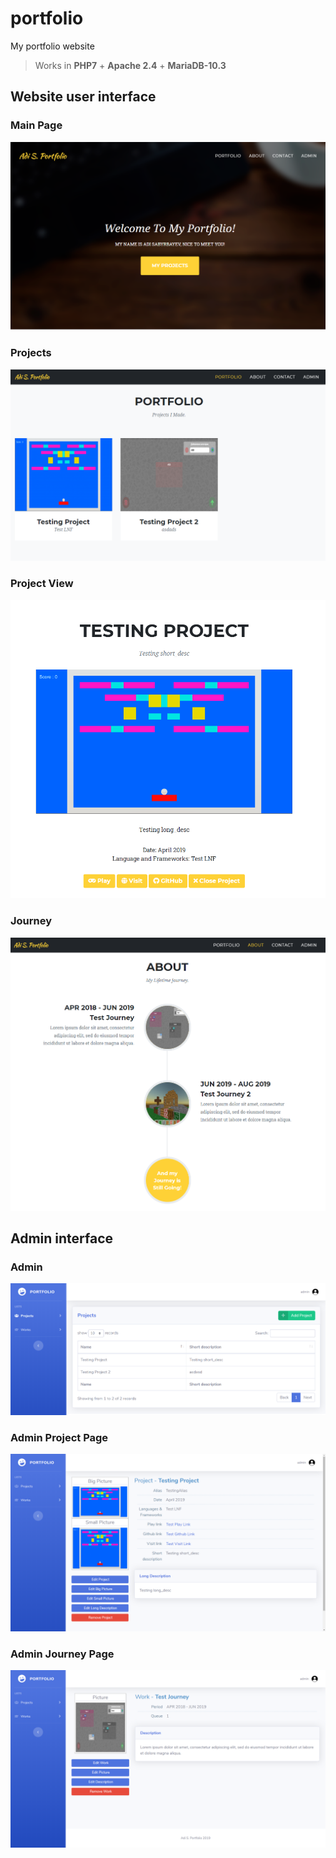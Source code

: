 # portfolio

My portfolio website

> Works in **PHP7** + **Apache 2.4** + **MariaDB-10.3**

## Website user interface

### Main Page

![Main Page](/img/git/mainpage.png?raw=true "Main Page")

### Projects

![Projects](/img/git/projects.png?raw=true "Projects")

### Project View

![Project View](/img/git/projectfront.png?raw=true "Project View")

### Journey

![Journey](/img/git/journey.png?raw=true "Journey")

## Admin interface

### Admin 

![Admin](/img/git/admin.png?raw=true "Admin")

### Admin Project Page

![Admin Project Page](/img/git/projectpage.png?raw=true "Admin Project Page")

### Admin Journey Page

![Admin Journey Page](/img/git/journeypage.png?raw=true "Admin Journey Page")



